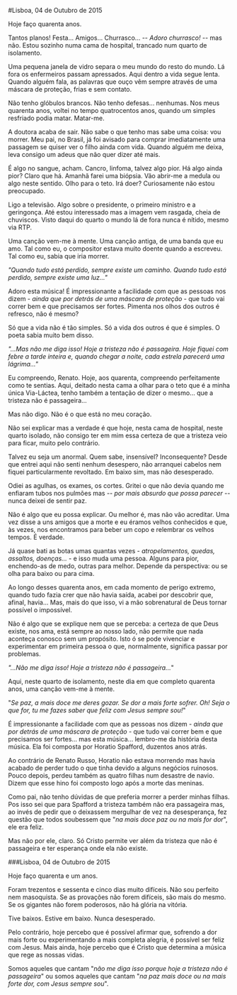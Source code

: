 #Lisboa, 04 de Outubro de 2015

Hoje faço quarenta anos.

Tantos planos! Festa... Amigos... Churrasco... -- *Adoro churrasco!* -- mas não. Estou sozinho numa cama de hospital, trancado num quarto de isolamento.

Uma pequena janela de vidro separa o meu mundo do resto do mundo. Lá fora os enfermeiros passam apressados. Aqui dentro a vida segue lenta. Quando alguém fala, as palavras que ouço vêm sempre através de uma máscara de proteção, frias e sem contato.

Não tenho glóbulos brancos. Não tenho defesas... nenhumas. Nos meus quarenta anos, voltei no tempo quatrocentos anos, quando um simples resfriado podia matar. Matar-me.

A doutora acaba de sair. Não sabe o que tenho mas sabe uma coisa: vou morrer. Meu pai, no Brasil, já foi avisado para comprar imediatamente uma passagem se quiser ver o filho ainda com vida. Quando alguém me deixa, leva consigo um adeus que não quer dizer até mais.

É algo no sangue, acham. Cancro, linfoma, talvez algo pior. Há algo ainda pior? Claro que há. Amanhã farei uma biópsia. Vão abrir-me a medula ou algo neste sentido. Olho para o teto. Irá doer? Curiosamente não estou preocupado.

Ligo a televisão. Algo sobre o presidente, o primeiro ministro e a geringonça. Até estou interessado mas a imagem vem rasgada, cheia de chuviscos. Visto daqui do quarto o mundo lá de fora nunca é nítido, mesmo via RTP.

Uma canção vem-me à mente. Uma canção antiga, de uma banda que eu amo. Tal como eu, o compositor estava muito doente quando a escreveu. Tal como eu, sabia que iria morrer.

*"Quando tudo está perdido, sempre existe um caminho. Quando tudo está perdido, sempre existe uma luz..."*

Adoro esta música! É impressionante a facilidade com que as pessoas nos dizem - *ainda que por detrás de uma máscara de proteção* - que tudo vai correr bem e que precisamos ser fortes. Pimenta nos olhos dos outros é refresco, não é mesmo?

Só que a vida não é tão simples. Só a vida dos outros é que é simples. O poeta sabia muito bem disso.

*"...Mas não me diga isso! Hoje a tristeza não é passageira. Hoje fiquei com febre a tarde inteira e, quando chegar a noite, cada estrela parecerá uma lágrima..."*

Eu compreendo, Renato. Hoje, aos quarenta, compreendo perfeitamente como te sentias. Aqui, deitado nesta cama a olhar para o teto que é a minha única Via-Láctea, tenho também a tentação de dizer o mesmo... que a tristeza não é passageira...

Mas não digo. Não é o que está no meu coração. 

Não sei explicar mas a verdade é que hoje, nesta cama de hospital, neste quarto isolado, não consigo ter em mim essa certeza de que a tristeza veio para ficar, muito pelo contrário.

Talvez eu seja um anormal. Quem sabe, insensível? Inconsequente? Desde que entrei aqui não senti nenhum desespero, não arranquei cabelos nem fiquei particularmente revoltado. Em baixo sim, mas não desesperado.

Odiei as agulhas, os exames, os cortes. Gritei o que não devia quando me enfiaram tubos nos pulmões mas -- *por mais absurdo que possa parecer* -- nunca deixei de sentir paz.

Não é algo que eu possa explicar. Ou melhor é, mas não vão acreditar. Uma vez disse a uns amigos que a morte e eu éramos velhos conhecidos e que, às vezes, nos encontramos para beber um copo e relembrar os velhos tempos. É verdade.

Já quase bati as botas umas quantas vezes - *atropelamentos, quedas, assaltos, doenças...* - e isso muda uma pessoa. Alguns para pior, enchendo-as de medo, outras para melhor. Depende da perspectiva: ou se olha para baixo ou para cima.

Ao longo desses quarenta anos, em cada momento de perigo extremo, quando tudo fazia crer que não havia saída, acabei por descobrir que, afinal, havia... Mas, mais do que isso, vi a mão sobrenatural de Deus tornar possível o impossível.

Não é algo que se explique nem que se perceba: a certeza de que Deus existe, nos ama, está sempre ao nosso lado, não permite que nada aconteça conosco sem um propósito. Isto ó se pode vivenciar e experimentar em primeira pessoa o que, normalmente, significa passar por problemas.

*"...Não me diga isso! Hoje a tristeza não é passageira...*"

Aqui, neste quarto de isolamento, neste dia em que completo quarenta anos, uma canção vem-me à mente. 

"*Se paz, a mais doce me deres gozar. Se dor a mais forte sofrer. Oh! Seja o que for, tu me fazes saber que feliz com Jesus sempre sou!*"

É impressionante a facilidade com que as pessoas nos dizem - *ainda que por detrás de uma máscara de proteção* - que tudo vai correr bem e que precisamos ser fortes... mas esta música... lembro-me da história desta música.  Ela foi composta por Horatio Spafford, duzentos anos atrás.

Ao contrário de Renato Russo, Horatio não estava morrendo mas havia acabado de perder tudo o que tinha devido a alguns negócios ruinosos. Pouco depois, perdeu também as quatro filhas num desastre de navio. Dizem que esse hino foi composto logo após a morte das meninas.

Como pai, não tenho dúvidas de que preferia morrer a perder minhas filhas. Pos isso sei que para Spafford a tristeza também não era passageira mas, ao invés de pedir que o deixassem mergulhar de vez na desesperança, fez questão que todos soubessem que "_na mais doce paz ou na mais for dor_", ele era feliz.

Mas não por ele, claro. Só Cristo permite ver além da tristeza que não é passageira e ter esperança onde ela não existe.

###Lisboa, 04 de Outubro de 2015

Hoje faço quarenta e um anos.

Foram trezentos e sessenta e cinco dias muito difíceis. Não sou perfeito nem masoquista. Se as provações não forem difíceis, são mais do mesmo. Se os gigantes não forem poderosos, não há glória na vitória.

Tive baixos. Estive em baixo. Nunca desesperado.

Pelo contrário, hoje percebo que é possível afirmar que, sofrendo a dor mais forte ou experimentando a mais completa alegria, é possível ser feliz com Jesus. Mais ainda, hoje percebo que é Cristo que determina a música que rege as nossas vidas.

Somos aqueles que cantam "_não me diga isso porque hoje a tristeza não é passageira_" ou somos aqueles que cantam "_na paz mais doce ou na mais forte dor, com Jesus sempre sou_".